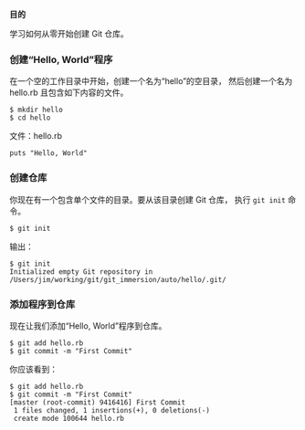 
**目的**

学习如何从零开始创建 Git 仓库。

### 创建“Hello, World”程序

在一个空的工作目录中开始，创建一个名为“hello”的空目录，
然后创建一个名为 hello.rb 且包含如下内容的文件。

```
$ mkdir hello
$ cd hello
```

文件：hello.rb

```
puts "Hello, World"
```

### 创建仓库

你现在有一个包含单个文件的目录。要从该目录创建 Git 仓库，
执行 `git init` 命令。

```
$ git init
```

输出：

```
$ git init
Initialized empty Git repository in /Users/jim/working/git/git_immersion/auto/hello/.git/
```

### 添加程序到仓库

现在让我们添加“Hello, World”程序到仓库。

```
$ git add hello.rb
$ git commit -m "First Commit"
```

你应该看到：

```
$ git add hello.rb
$ git commit -m "First Commit"
[master (root-commit) 9416416] First Commit
 1 files changed, 1 insertions(+), 0 deletions(-)
 create mode 100644 hello.rb
```
